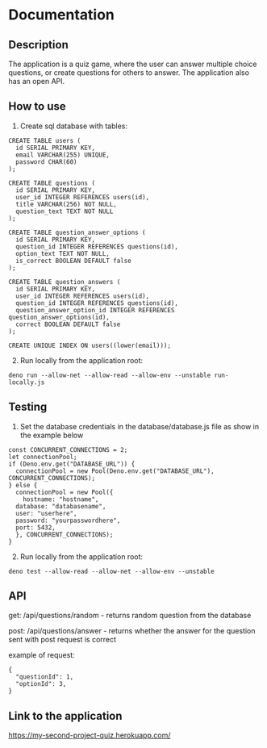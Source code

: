 # Documentation

## Description

The application is a quiz game, where the user can answer multiple choice questions, or create questions for others to answer. The application also has an open API.

## How to use

1. Create sql database with tables:

```
CREATE TABLE users (
  id SERIAL PRIMARY KEY,
  email VARCHAR(255) UNIQUE,
  password CHAR(60)
);

CREATE TABLE questions (
  id SERIAL PRIMARY KEY,
  user_id INTEGER REFERENCES users(id),
  title VARCHAR(256) NOT NULL,
  question_text TEXT NOT NULL
);

CREATE TABLE question_answer_options (
  id SERIAL PRIMARY KEY,
  question_id INTEGER REFERENCES questions(id),
  option_text TEXT NOT NULL,
  is_correct BOOLEAN DEFAULT false
);

CREATE TABLE question_answers (
  id SERIAL PRIMARY KEY,
  user_id INTEGER REFERENCES users(id),
  question_id INTEGER REFERENCES questions(id),
  question_answer_option_id INTEGER REFERENCES question_answer_options(id),
  correct BOOLEAN DEFAULT false
);

CREATE UNIQUE INDEX ON users((lower(email)));
```

2. Run locally from the application root:

```deno run --allow-net --allow-read --allow-env --unstable run-locally.js```

## Testing

1. Set the database credentials in the database/database.js file as show in the example below

```
const CONCURRENT_CONNECTIONS = 2;
let connectionPool;
if (Deno.env.get("DATABASE_URL")) {
  connectionPool = new Pool(Deno.env.get("DATABASE_URL"), CONCURRENT_CONNECTIONS);
} else {
  connectionPool = new Pool({
    hostname: "hostname",
  database: "databasename",
  user: "userhere",
  password: "yourpasswordhere",
  port: 5432,
  }, CONCURRENT_CONNECTIONS);
}
```

2. Run locally from the application root:

```deno test --allow-read --allow-net --allow-env --unstable```

## API

get: /api/questions/random - returns random question from the database

post: /api/questions/answer - returns whether the answer for the question sent with post request is correct

example of request:

```
{
  "questionId": 1,
  "optionId": 3,
}
```

## Link to the application

https://my-second-project-quiz.herokuapp.com/